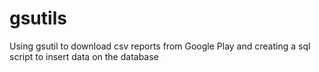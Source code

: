 # gsutils
Using gsutil to download csv reports from Google Play and creating a sql script to insert data on the database
